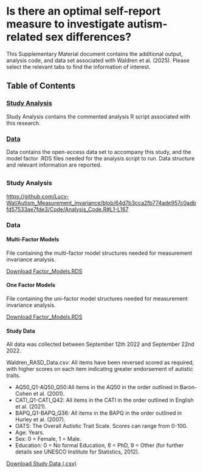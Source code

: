 # Is there an optimal self-report measure to investigate autism-related sex differences?

This Supplementary Material document contains the additional output, analysis code, and data set associated with Waldren et al. (2025). Please select the relevant tabs to find the information of interest.

## Table of Contents

### [Study Analysis](https://github.com/Lucy-Wal/Autism_Measurement_Invariance#study-analysis-1)
Study Analysis contains the commented analysis R script associated with this research.

### [Data](https://github.com/Lucy-Wal/Autism_Measurement_Invariance#data-1)
Data contains the open-access data set to accompany this study, and the model factor .RDS files needed for the analysis script to run. Data structure and relevant information are reported.


##



### Study Analysis
https://github.com/Lucy-Wal/Autism_Measurement_Invariance/blob/64d7b3cca2fb774ade957c0adbfd57533ae7fde3/Code/Analysis_Code.R#L1-L167

### Data 

#### Multi-Factor Models
File containing the multi-factor model structures needed for measurement invariance analysis.

[Download Factor_Models.RDS](https://github.com/Lucy-Wal/Autism_Measurement_Invariance/blob/main/Data/Factor_Models.rds)

#### One Factor Models 
File containing the uni-factor model structures needed for measurement invariance analysis.

[Download Factor_Models.RDS](https://github.com/Lucy-Wal/Autism_Measurement_Invariance/blob/main/Data/One_Models.rds)

#### Study Data 
All data was collected between September 12th 2022 and September 22nd 2022.

Waldren_RASD_Data.csv:
All items have been reversed scored as required, with higher scores on each item indicating greater endorsement of autistic traits.

- AQ50_Q1-AQ50_Q50:All items in the AQ50 in the order outlined in Baron-Cohen et al. (2001).
- CATI_Q1-CATI_Q42: All items in the CATI in the order outlined in English et al. (2021).
- BAPQ_Q1-BAPQ_Q36: All items in the BAPQ in the order outlined in Hurley et al. (2007).
- OATS: The Overall Autistic Trait Scale. Scores can range from 0-100.
- Age: Years.
- Sex: 0 = Female, 1 = Male.
- Education: 0 = No formal Education, 8 = PhD, 9 = Other (for further details see UNESCO Institute for Statistics, 2012).

[Download Study Data (.csv)](https://github.com/Lucy-Wal/Autism_Measurement_Invariance/blob/main/Data/Waldren_RASD_Data.csv)

